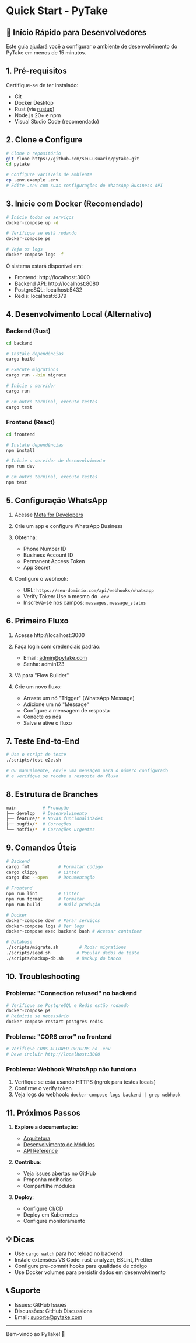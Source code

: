 # Quick Start - PyTake

## 🚀 Início Rápido para Desenvolvedores

Este guia ajudará você a configurar o ambiente de desenvolvimento do PyTake em menos de 15 minutos.

## 1. Pré-requisitos

Certifique-se de ter instalado:
- Git
- Docker Desktop
- Rust (via [rustup](https://rustup.rs/))
- Node.js 20+ e npm
- Visual Studio Code (recomendado)

## 2. Clone e Configure

```bash
# Clone o repositório
git clone https://github.com/seu-usuario/pytake.git
cd pytake

# Configure variáveis de ambiente
cp .env.example .env
# Edite .env com suas configurações do WhatsApp Business API
```

## 3. Inicie com Docker (Recomendado)

```bash
# Inicie todos os serviços
docker-compose up -d

# Verifique se está rodando
docker-compose ps

# Veja os logs
docker-compose logs -f
```

O sistema estará disponível em:
- Frontend: http://localhost:3000
- Backend API: http://localhost:8080
- PostgreSQL: localhost:5432
- Redis: localhost:6379

## 4. Desenvolvimento Local (Alternativo)

### Backend (Rust)

```bash
cd backend

# Instale dependências
cargo build

# Execute migrations
cargo run --bin migrate

# Inicie o servidor
cargo run

# Em outro terminal, execute testes
cargo test
```

### Frontend (React)

```bash
cd frontend

# Instale dependências
npm install

# Inicie o servidor de desenvolvimento
npm run dev

# Em outro terminal, execute testes
npm test
```

## 5. Configuração WhatsApp

1. Acesse [Meta for Developers](https://developers.facebook.com/)
2. Crie um app e configure WhatsApp Business
3. Obtenha:
   - Phone Number ID
   - Business Account ID
   - Permanent Access Token
   - App Secret

4. Configure o webhook:
   - URL: `https://seu-dominio.com/api/webhooks/whatsapp`
   - Verify Token: Use o mesmo do `.env`
   - Inscreva-se nos campos: `messages`, `message_status`

## 6. Primeiro Fluxo

1. Acesse http://localhost:3000
2. Faça login com credenciais padrão:
   - Email: admin@pytake.com
   - Senha: admin123

3. Vá para "Flow Builder"
4. Crie um novo fluxo:
   - Arraste um nó "Trigger" (WhatsApp Message)
   - Adicione um nó "Message" 
   - Configure a mensagem de resposta
   - Conecte os nós
   - Salve e ative o fluxo

## 7. Teste End-to-End

```bash
# Use o script de teste
./scripts/test-e2e.sh

# Ou manualmente, envie uma mensagem para o número configurado
# e verifique se recebe a resposta do fluxo
```

## 8. Estrutura de Branches

```bash
main          # Produção
├── develop   # Desenvolvimento
├── feature/* # Novas funcionalidades
├── bugfix/*  # Correções
└── hotfix/*  # Correções urgentes
```

## 9. Comandos Úteis

```bash
# Backend
cargo fmt           # Formatar código
cargo clippy        # Linter
cargo doc --open    # Documentação

# Frontend  
npm run lint        # Linter
npm run format      # Formatar
npm run build       # Build produção

# Docker
docker-compose down # Parar serviços
docker-compose logs # Ver logs
docker-compose exec backend bash # Acessar container

# Database
./scripts/migrate.sh        # Rodar migrations
./scripts/seed.sh          # Popular dados de teste
./scripts/backup-db.sh     # Backup do banco
```

## 10. Troubleshooting

### Problema: "Connection refused" no backend
```bash
# Verifique se PostgreSQL e Redis estão rodando
docker-compose ps
# Reinicie se necessário
docker-compose restart postgres redis
```

### Problema: "CORS error" no frontend
```bash
# Verifique CORS_ALLOWED_ORIGINS no .env
# Deve incluir http://localhost:3000
```

### Problema: Webhook WhatsApp não funciona
1. Verifique se está usando HTTPS (ngrok para testes locais)
2. Confirme o verify token
3. Veja logs do webhook: `docker-compose logs backend | grep webhook`

## 11. Próximos Passos

1. **Explore a documentação**:
   - [Arquitetura](ARCHITECTURE.md)
   - [Desenvolvimento de Módulos](MODULES.md)
   - [API Reference](API.md)

2. **Contribua**:
   - Veja issues abertas no GitHub
   - Proponha melhorias
   - Compartilhe módulos

3. **Deploy**:
   - Configure CI/CD
   - Deploy em Kubernetes
   - Configure monitoramento

## 💡 Dicas

- Use `cargo watch` para hot reload no backend
- Instale extensões VS Code: rust-analyzer, ESLint, Prettier
- Configure pre-commit hooks para qualidade de código
- Use Docker volumes para persistir dados em desenvolvimento

## 📞 Suporte

- Issues: GitHub Issues
- Discussões: GitHub Discussions
- Email: suporte@pytake.com

---

Bem-vindo ao PyTake! 🚀